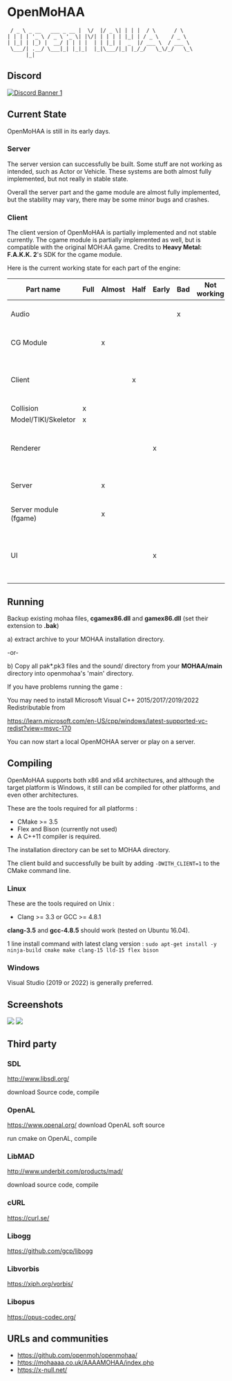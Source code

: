 # OpenMoHAA

     / _ \ _ __   ___ _ __ |  \/  |/ _ \| | | |  / \      / \
    | | | | '_ \ / _ \ '_ \| |\/| | | | | |_| | / _ \    / _ \
    | |_| | |_) |  __/ | | | |  | | |_| |  _  |/ ___ \  / ___ \
     \___/| .__/ \___|_| |_|_|  |_|\___/|_| |_/_/   \_\/_/   \_\
          |_|
      


## Discord

[![Discord Banner 1](https://discordapp.com/api/guilds/596049712579215361/widget.png?style=banner2)](https://discord.gg/NYtH58R)

## Current State

OpenMoHAA is still in its early days.

### Server

The server version can successfully be built.
Some stuff are not working as intended, such as Actor or Vehicle. These systems are both almost fully implemented, but not really in stable state.

Overall the server part and the game module are almost fully implemented, but the stability may vary, there may be some minor bugs and crashes.

### Client

The client version of OpenMoHAA is partially implemented and not stable currently. The cgame module is partially implemented as well, but is compatible with the original MOH:AA game. Credits to **Heavy Metal: F.A.K.K. 2**'s SDK for the cgame module.

Here is the current working state for each part of the engine:

| Part name               | Full | Almost | Half | Early | Bad | Not working | Comment                                                           |
|-------------------------|------|--------|------|-------|-----|-------------|-------------------------------------------------------------------|
| Audio                   |      |        |      |       | x   |             | Very basic implementation from Quake III                          |
| CG Module               |      | x      |      |       |     |             | Missing FX, Marks and decals                                      |
| Client                  |      |        | x    |       |     |             | Missing GameSpy, server list, binds, map picker, ...              |
| Collision               | x    |        |      |       |     |             |                                                                   |
| Model/TIKI/Skeletor     | x    |        |      |       |     |             |                                                                   |
| Renderer                |      |        |      | x     |     |             | Missing ghost, marks, sphere lights, sky portal, sun flare, swipe |
| Server                  |      | x      |      |       |     |             | Probably a few bugs remaining                                     |
| Server module (fgame)   |      | x      |      |       |     |             | Actor, vehicle, and few gameplay bugs                             |
| UI                      |      |        |      | x     |     |             | Has core features only (menu, widgets, console, hud, urc loading) |

## Running

Backup existing mohaa files, **cgamex86.dll** and **gamex86.dll** (set their extension to **.bak**)

a) extract archive to your MOHAA installation directory.

-or-

b) Copy all pak*.pk3 files and the sound/ directory from your **MOHAA/main** directory into openmohaa's 'main' directory.

If you have problems running the game :

You may need to install Microsoft Visual C++ 2015/2017/2019/2022 Redistributable from

https://learn.microsoft.com/en-US/cpp/windows/latest-supported-vc-redist?view=msvc-170

You can now start a local OpenMOHAA server or play on a server.

## Compiling

OpenMoHAA supports both x86 and x64 architectures, and although the target platform is Windows, it still can be compiled for other platforms, and even other architectures.

These are the tools required for all platforms :
- CMake >= 3.5
- Flex and Bison (currently not used)
- A C++11 compiler is required.

The installation directory can be set to MOHAA directory.

The client build and successfully be built by adding `-DWITH_CLIENT=1` to the CMake command line.

### Linux

These are the tools required on Unix :
- Clang >= 3.3 or GCC >= 4.8.1

**clang-3.5** and **gcc-4.8.5** should work (tested on Ubuntu 16.04).

1 line install command with latest clang version : `sudo apt-get install -y ninja-build cmake make clang-15 lld-15 flex bison`

### Windows

Visual Studio (2019 or 2022) is generally preferred.

## Screenshots

![](docs/images/opm_50b_1.png)
![](docs/images/opm_50b_2.png)

## Third party

### SDL

http://www.libsdl.org/

download Source code, compile

### OpenAL

https://www.openal.org/ download OpenAL soft source

run cmake on OpenAL, compile

### LibMAD

http://www.underbit.com/products/mad/

download source code, compile

### cURL

https://curl.se/

### Libogg

https://github.com/gcp/libogg

### Libvorbis

https://xiph.org/vorbis/

### Libopus

https://opus-codec.org/

## URLs and communities

- https://github.com/openmoh/openmohaa/
- https://mohaaaa.co.uk/AAAAMOHAA/index.php
- https://x-null.net/
